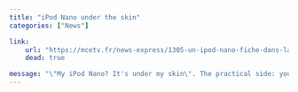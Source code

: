 ```yaml
---
title: "iPod Nano under the skin"
categories: ["News"]

link:
    url: "https://mcetv.fr/news-express/1305-un-ipod-nano-fiche-dans-la-peau"
    dead: true

message: "\"My iPod Nano? It's under my skin\". The practical side: you cannot lose it!"
---
```

